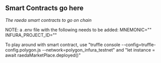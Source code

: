 ## Smart Contracts go here

*The raeda smart contracts to go on chain*

NOTE: a .env file with the following needs to be added:
MNEMONIC="<Your Mnemonic>"
INFURA_PROJECT_ID="<Your Infura Project ID>"

To play around with smart contract, use "truffle console --config=truffle-config.polygon.js --network=polygon_infura_testnet" and "let instance = await raedaMarketPlace.deployed()"